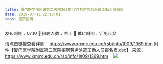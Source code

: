 ```yaml
---
title: 厦门医学院附属第二医院2019年7月招聘劳务派遣工勤人员简章
date: 2019-07-11 22:10:01
tags: 医院招聘
---
```

发布时间：07.10   🌟   招聘人数：若干   🌈   截止时间：详见正文
<!-- more -->
请点击链接查看详情：
https://www.xmmc.edu.cn/rsb/info/1009/1369.htm
附件【厦门医学院附属第二医院招聘劳务派遣工勤人员报名表.doc】
来源：
https://www.xmmc.edu.cn/rsb/info/1009/1369.htm
 
 ![](https://cdn.weiweiblog.cn/20181015134814.png)
